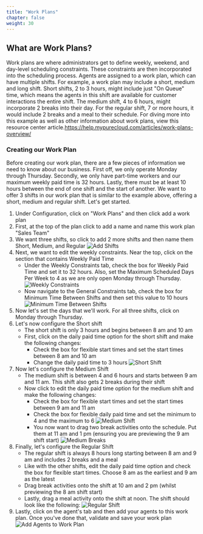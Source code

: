 ```yaml
---
title: "Work Plans"
chapter: false
weight: 30
---
```


## What are Work Plans? 
Work plans are where administrators get to define weekly, weekend, and day-level scheduling constraints. These constraints are then incorporated into the scheduling process. Agents are assigned to a work plan, which can have multiple shifts. For example, a work plan may include a short, medium and long shift. Short shifts, 2 to 3 hours, might include just "On Queue" time, which means the agents in this shift are available for customer interactions the entire shift. The medium shift, 4 to 6 hours, might incorporate 2 breaks into their day. For the regular shift, 7 or more hours, it would include 2 breaks and a meal to their schedule. For diving more into this example as well as other information about work plans, view this resource center article.https://help.mypurecloud.com/articles/work-plans-overview/

### Creating our Work Plan
Before creating our work plan, there are a few pieces of information we need to know about our business. First off, we only operate Monday through Thursday. Secondly, we only have part-time workers and our maximum weekly paid time is 32 hours. Lastly, there must be at least 10 hours between the end of one shift and the start of another. We want to offer 3 shifts in our work plan that is similar to the example above, offering a short, medium and regular shift. Let's get started. 
1. Under Configuration, click on "Work Plans" and then click add a work plan
2. First, at the top of the plan click to add a name and name this work plan "Sales Team"
3. We want three shifts, so click to add 2 more shifts and then name them Short, Medium, and Regular
![Add Shifts](/images/addShifts.JPG)
4. Next, we want to edit the weekly constraints. Near the top, click on the section that contains Weekly Paid Time
    - Under the Weekly Constraints tab, check the box for Weekly Paid Time and set it to 32 hours. Also, set the Maximum Scheduled Days Per Week to 4 as we are only open Monday through Thursday.
    ![Weekly Constraints](/images/weeklyConstraints.JPG)
    - Now navigate to the General Constraints tab, check the box for Minimum Time Between Shifts and then set this value to 10 hours
    ![Minimum Time Between Shifts](/images/minTimeBetweenShifts.JPG)
5. Now let's set the days that we'll work. For all three shifts, click on Monday through Thursday. 
6. Let's now configure the Short shift
    - The short shift is only 3 hours and begins between 8 am and 10 am
    - First, click on the daily paid time option for the short shift and make the following changes: 
        - Check the box for flexible start times and set the start times between 8 am and 10 am 
        - Change the daily paid time to 3 hours
        ![Short Shift](/images/shortShift.jpg)
7. Now let's configure the Medium Shift
    - The medium shift is between 4 and 6 hours and starts between 9 am and 11 am. This shift also gets 2 breaks during their shift
    - Now click to edit the daily paid time option for the medium shift and make the following changes: 
        - Check the box for flexible start times and set the start times between 9 am and 11 am 
        - Check the box for flexible daily paid time and set the minimum to 4 and the maximum to 6
        ![Medium Shift](/images/mediumShiftv2.jpg)
        - You now want to drag two break activities onto the schedule. Put them at 11 am and 1 pm (ensuring you are previewing the 9 am shift start)
        ![Medium Breaks](/images/mediumBreaksv2.jpg)
8. Finally, let's configure the Regular Shift
    - The regular shift is always 8 hours long starting between 8 am and 9 am and includes 2 breaks and a meal
    - Like with the other shifts, edit the daily paid time option and check the box for flexible start times. Choose 8 am as the earliest and 9 am as the latest
    - Drag break activities onto the shift at 10 am and 2 pm (whilst previewing the 8 am shift start)
    - Lastly, drag a meal activity onto the shift at noon. The shift should look like the following: 
    ![Regular Shift](/images/regularShift.jpg)
9. Lastly, click on the agent's tab and then add your agents to this work plan. Once you've done that, validate and save your work plan
![Add Agents to Work Plan](/images/addAgentsToWorkPlan.jpg)

        
        
